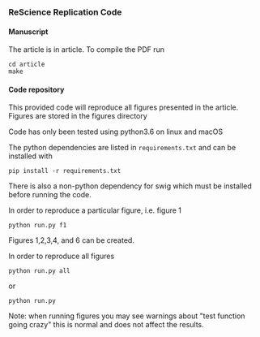 ### ReScience Replication Code

#### Manuscript

The article is in article. To compile the PDF run  

```
cd article
make
```

#### Code repository

This provided code will reproduce all figures presented in the article. Figures are stored in the figures directory

Code has only been tested using python3.6 on linux and macOS

The python dependencies are listed in `requirements.txt` and can be installed with

`pip install -r requirements.txt`

There is also a non-python dependency for swig which must be installed before running the code.

In order to reproduce a particular figure, i.e. figure 1

`python run.py f1`

Figures 1,2,3,4, and 6 can be created.

In order to reproduce all figures

`python run.py all`

or 

`python run.py`

Note: when running figures you may see warnings about "test function going crazy" this is normal and does not affect 
the results.